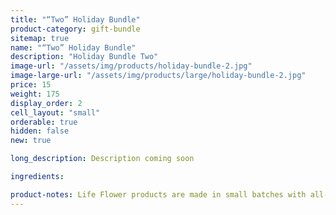 ```yaml
---
title: "“Two” Holiday Bundle"
product-category: gift-bundle
sitemap: true
name: "“Two” Holiday Bundle"
description: "Holiday Bundle Two"
image-url: "/assets/img/products/holiday-bundle-2.jpg"
image-large-url: "/assets/img/products/large/holiday-bundle-2.jpg"
price: 15
weight: 175
display_order: 2
cell_layout: "small"
orderable: true
hidden: false
new: true

long_description: Description coming soon

ingredients:

product-notes: Life Flower products are made in small batches with all-natural and boutique ingredients. Most orders are processed within 3 days of being placed.
---
```

